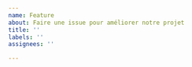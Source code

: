 ```yaml
---
name: Feature
about: Faire une issue pour améliorer notre projet
title: ''
labels: ''
assignees: ''

---
```

